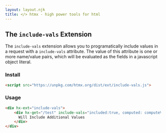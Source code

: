 ```yaml
---
layout: layout.njk
title: </> htmx - high power tools for html
---
```


## The `include-vals` Extension

The `include-vals` extension allows you to programatically include values in a request with
a `include-vals` attribute.  The value of this attribute is one or more name/value pairs, which
will be evaluated as the fields in a javascript object literal.

### Install

```html
<script src="https://unpkg.com/htmx.org/dist/ext/include-vals.js">
```

### Usage

```html
<div hx-ext="include-vals">
    <div hx-get="/test" include-vals="included:true, computed: computeValue()">
      Will Include Additional Values
    </div>
</div>
```
